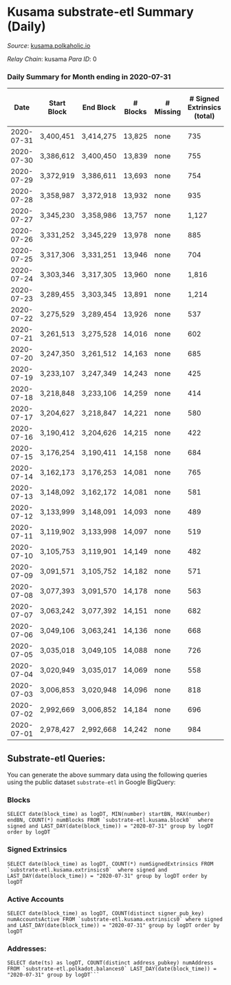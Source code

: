# Kusama substrate-etl Summary (Daily)

_Source_: [kusama.polkaholic.io](https://kusama.polkaholic.io)

*Relay Chain*: kusama
*Para ID*: 0



### Daily Summary for Month ending in 2020-07-31


| Date | Start Block | End Block | # Blocks | # Missing | # Signed Extrinsics (total) | # Active Accounts | # Addresses with Balances | # Events | # Transfers | # XCM Transfers In | # XCM Transfers Out |
| ---- | ----------- | --------- | -------- | --------- | --------------------------- | ----------------- | ------------------------- | -------- | ----------- | ------------------ | ------------------- |
| 2020-07-31 | 3,400,451 | 3,414,275 | 13,825 | none | 735 | 332 | 13,881 | 59,885 | 311 ($14,610,964) |   |   |
| 2020-07-30 | 3,386,612 | 3,400,450 | 13,839 | none | 755 | 351 |  | 56,218 | 241 ($26,192,746) |   |   |
| 2020-07-29 | 3,372,919 | 3,386,611 | 13,693 | none | 754 | 447 |  | 56,870 | 224 ($15,911,946) |   |   |
| 2020-07-28 | 3,358,987 | 3,372,918 | 13,932 | none | 935 | 478 |  | 58,629 | 355 ($23,761,536) |   |   |
| 2020-07-27 | 3,345,230 | 3,358,986 | 13,757 | none | 1,127 | 567 |  | 63,841 | 323 ($45,095,001) |   |   |
| 2020-07-26 | 3,331,252 | 3,345,229 | 13,978 | none | 885 | 507 |  | 58,898 | 399 ($14,759,520) |   |   |
| 2020-07-25 | 3,317,306 | 3,331,251 | 13,946 | none | 704 | 347 |  | 56,777 | 354 ($39,550,317) |   |   |
| 2020-07-24 | 3,303,346 | 3,317,305 | 13,960 | none | 1,816 | 840 |  | 63,086 | 1,167 ($199,176,133) |   |   |
| 2020-07-23 | 3,289,455 | 3,303,345 | 13,891 | none | 1,214 | 551 |  | 61,671 | 714 ($130,787,306) |   |   |
| 2020-07-22 | 3,275,529 | 3,289,454 | 13,926 | none | 537 | 306 |  | 57,631 | 158 ($7,930,842) |   |   |
| 2020-07-21 | 3,261,513 | 3,275,528 | 14,016 | none | 602 | 315 |  | 60,964 | 147 ($17,371,449) |   |   |
| 2020-07-20 | 3,247,350 | 3,261,512 | 14,163 | none | 685 | 378 |  | 57,709 | 217 ($28,948,011) |   |   |
| 2020-07-19 | 3,233,107 | 3,247,349 | 14,243 | none | 425 | 253 |  | 56,358 | 127 ($5,423,030) |   |   |
| 2020-07-18 | 3,218,848 | 3,233,106 | 14,259 | none | 414 | 218 |  | 54,695 | 138 ($8,021,574) |   |   |
| 2020-07-17 | 3,204,627 | 3,218,847 | 14,221 | none | 580 | 288 |  | 57,406 | 216 ($13,788,452) |   |   |
| 2020-07-16 | 3,190,412 | 3,204,626 | 14,215 | none | 422 | 229 |  | 54,427 | 180 ($11,280,620) |   |   |
| 2020-07-15 | 3,176,254 | 3,190,411 | 14,158 | none | 684 | 285 |  | 64,744 | 197 ($12,182,787) |   |   |
| 2020-07-14 | 3,162,173 | 3,176,253 | 14,081 | none | 765 | 314 |  | 55,390 | 318 ($7,123,351) |   |   |
| 2020-07-13 | 3,148,092 | 3,162,172 | 14,081 | none | 581 | 291 |  | 58,125 | 151 ($27,432,780) |   |   |
| 2020-07-12 | 3,133,999 | 3,148,091 | 14,093 | none | 489 | 301 |  | 64,339 | 137 ($26,202,278) |   |   |
| 2020-07-11 | 3,119,902 | 3,133,998 | 14,097 | none | 519 | 249 |  | 56,299 | 269 ($13,787,374) |   |   |
| 2020-07-10 | 3,105,753 | 3,119,901 | 14,149 | none | 482 | 231 |  | 54,886 | 198 ($21,563,986) |   |   |
| 2020-07-09 | 3,091,571 | 3,105,752 | 14,182 | none | 571 | 243 |  | 55,498 | 234 ($36,044,898) |   |   |
| 2020-07-08 | 3,077,393 | 3,091,570 | 14,178 | none | 563 | 296 |  | 56,113 | 246 ($40,997,173) |   |   |
| 2020-07-07 | 3,063,242 | 3,077,392 | 14,151 | none | 682 | 326 |  | 56,341 | 284 ($14,721,292) |   |   |
| 2020-07-06 | 3,049,106 | 3,063,241 | 14,136 | none | 668 | 325 |  | 56,623 | 272 ($15,460,384) |   |   |
| 2020-07-05 | 3,035,018 | 3,049,105 | 14,088 | none | 726 | 329 |  | 56,753 | 266 ($10,475,333) |   |   |
| 2020-07-04 | 3,020,949 | 3,035,017 | 14,069 | none | 558 | 255 |  | 53,965 | 239 ($8,124,236) |   |   |
| 2020-07-03 | 3,006,853 | 3,020,948 | 14,096 | none | 818 | 338 |  | 57,245 | 277 ($6,297,894) |   |   |
| 2020-07-02 | 2,992,669 | 3,006,852 | 14,184 | none | 696 | 300 |  | 54,717 | 333 ($18,599,814) |   |   |
| 2020-07-01 | 2,978,427 | 2,992,668 | 14,242 | none | 984 | 371 |  | 57,286 | 407 ($20,405,712) |   |   |

## Substrate-etl Queries:
You can generate the above summary data using the following queries using the public dataset `substrate-etl` in Google BigQuery:


### Blocks
```
SELECT date(block_time) as logDT, MIN(number) startBN, MAX(number) endBN, COUNT(*) numBlocks FROM `substrate-etl.kusama.block0`  where signed and LAST_DAY(date(block_time)) = "2020-07-31" group by logDT order by logDT
```


### Signed Extrinsics
```
SELECT date(block_time) as logDT, COUNT(*) numSignedExtrinsics FROM `substrate-etl.kusama.extrinsics0`  where signed and LAST_DAY(date(block_time)) = "2020-07-31" group by logDT order by logDT
```


### Active Accounts
```
SELECT date(block_time) as logDT, COUNT(distinct signer_pub_key) numAccountsActive FROM `substrate-etl.kusama.extrinsics0` where signed and LAST_DAY(date(block_time)) = "2020-07-31" group by logDT order by logDT
```


### Addresses:
```
SELECT date(ts) as logDT, COUNT(distinct address_pubkey) numAddress FROM `substrate-etl.polkadot.balances0` LAST_DAY(date(block_time)) = "2020-07-31" group by logDT```

